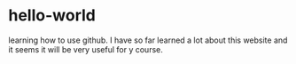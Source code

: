 # hello-world
learning how to use github.
I have so far learned a lot about this website and it seems it will be very useful  for y course.
